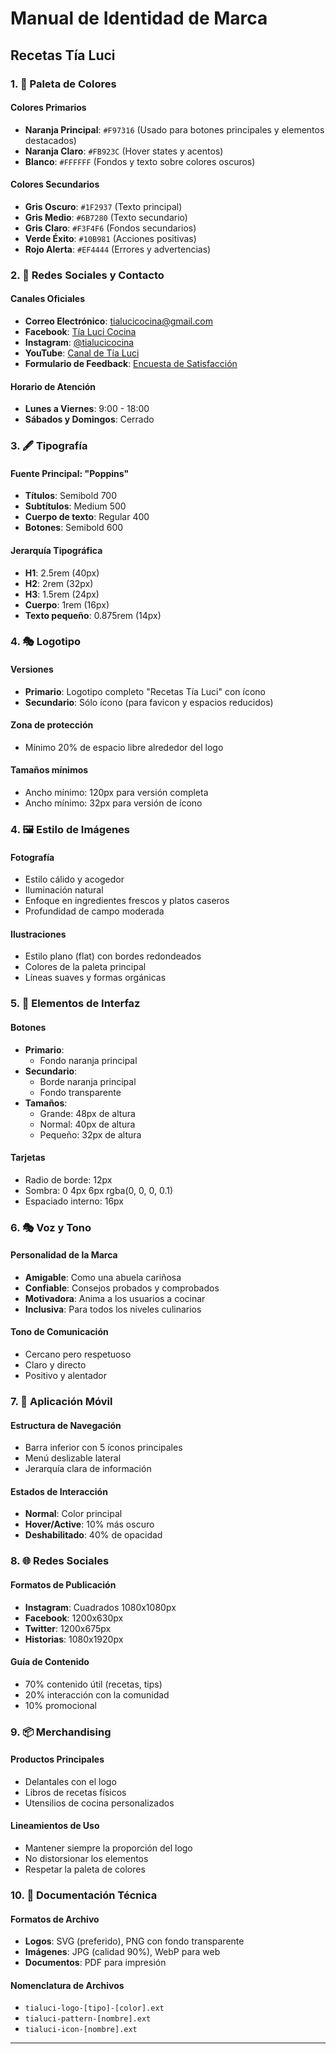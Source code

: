 # Manual de Identidad de Marca
## Recetas Tía Luci

### 1. 🎨 Paleta de Colores

#### Colores Primarios
- **Naranja Principal**: `#F97316` (Usado para botones principales y elementos destacados)
- **Naranja Claro**: `#FB923C` (Hover states y acentos)
- **Blanco**: `#FFFFFF` (Fondos y texto sobre colores oscuros)

#### Colores Secundarios
- **Gris Oscuro**: `#1F2937` (Texto principal)
- **Gris Medio**: `#6B7280` (Texto secundario)
- **Gris Claro**: `#F3F4F6` (Fondos secundarios)
- **Verde Éxito**: `#10B981` (Acciones positivas)
- **Rojo Alerta**: `#EF4444` (Errores y advertencias)

### 2. 📱 Redes Sociales y Contacto

#### Canales Oficiales
- **Correo Electrónico**: [tialucicocina@gmail.com](mailto:tialucicocina@gmail.com)
- **Facebook**: [Tía Luci Cocina](https://www.facebook.com/profile.php?id=61582620225361)
- **Instagram**: [@tialucicocina](https://www.instagram.com/tialucicocina/)
- **YouTube**: [Canal de Tía Luci](https://www.youtube.com/channel/UCviKeqjsi0gfui2y_2-I3gg)
- **Formulario de Feedback**: [Encuesta de Satisfacción](https://my.forms.app/templateses/encuesta-de-feedback?draftId=260f8c16821988)

#### Horario de Atención
- **Lunes a Viernes**: 9:00 - 18:00
- **Sábados y Domingos**: Cerrado

### 3. 🖋️ Tipografía

#### Fuente Principal: "Poppins"
- **Títulos**: Semibold 700
- **Subtítulos**: Medium 500
- **Cuerpo de texto**: Regular 400
- **Botones**: Semibold 600

#### Jerarquía Tipográfica
- **H1**: 2.5rem (40px)
- **H2**: 2rem (32px)
- **H3**: 1.5rem (24px)
- **Cuerpo**: 1rem (16px)
- **Texto pequeño**: 0.875rem (14px)

### 4. 🎭 Logotipo

#### Versiones
- **Primario**: Logotipo completo "Recetas Tía Luci" con ícono
- **Secundario**: Sólo ícono (para favicon y espacios reducidos)

#### Zona de protección
- Mínimo 20% de espacio libre alrededor del logo

#### Tamaños mínimos
- Ancho mínimo: 120px para versión completa
- Ancho mínimo: 32px para versión de ícono

### 4. 🖼️ Estilo de Imágenes

#### Fotografía
- Estilo cálido y acogedor
- Iluminación natural
- Enfoque en ingredientes frescos y platos caseros
- Profundidad de campo moderada

#### Ilustraciones
- Estilo plano (flat) con bordes redondeados
- Colores de la paleta principal
- Líneas suaves y formas orgánicas

### 5. 🎨 Elementos de Interfaz

#### Botones
- **Primario**: 
  - Fondo naranja principal
- **Secundario**:
  - Borde naranja principal
  - Fondo transparente
- **Tamaños**:
  - Grande: 48px de altura
  - Normal: 40px de altura
  - Pequeño: 32px de altura

#### Tarjetas
- Radio de borde: 12px
- Sombra: 0 4px 6px rgba(0, 0, 0, 0.1)
- Espaciado interno: 16px

### 6. 🎭 Voz y Tono

#### Personalidad de la Marca
- **Amigable**: Como una abuela cariñosa
- **Confiable**: Consejos probados y comprobados
- **Motivadora**: Anima a los usuarios a cocinar
- **Inclusiva**: Para todos los niveles culinarios

#### Tono de Comunicación
- Cercano pero respetuoso
- Claro y directo
- Positivo y alentador

### 7. 📱 Aplicación Móvil

#### Estructura de Navegación
- Barra inferior con 5 íconos principales
- Menú deslizable lateral
- Jerarquía clara de información

#### Estados de Interacción
- **Normal**: Color principal
- **Hover/Active**: 10% más oscuro
- **Deshabilitado**: 40% de opacidad

### 8. 🌐 Redes Sociales

#### Formatos de Publicación
- **Instagram**: Cuadrados 1080x1080px
- **Facebook**: 1200x630px
- **Twitter**: 1200x675px
- **Historias**: 1080x1920px

#### Guía de Contenido
- 70% contenido útil (recetas, tips)
- 20% interacción con la comunidad
- 10% promocional

### 9. 📦 Merchandising

#### Productos Principales
- Delantales con el logo
- Libros de recetas físicos
- Utensilios de cocina personalizados

#### Lineamientos de Uso
- Mantener siempre la proporción del logo
- No distorsionar los elementos
- Respetar la paleta de colores

### 10. 📝 Documentación Técnica

#### Formatos de Archivo
- **Logos**: SVG (preferido), PNG con fondo transparente
- **Imágenes**: JPG (calidad 90%), WebP para web
- **Documentos**: PDF para impresión

#### Nomenclatura de Archivos
- `tialuci-logo-[tipo]-[color].ext`
- `tialuci-pattern-[nombre].ext`
- `tialuci-icon-[nombre].ext`

---

